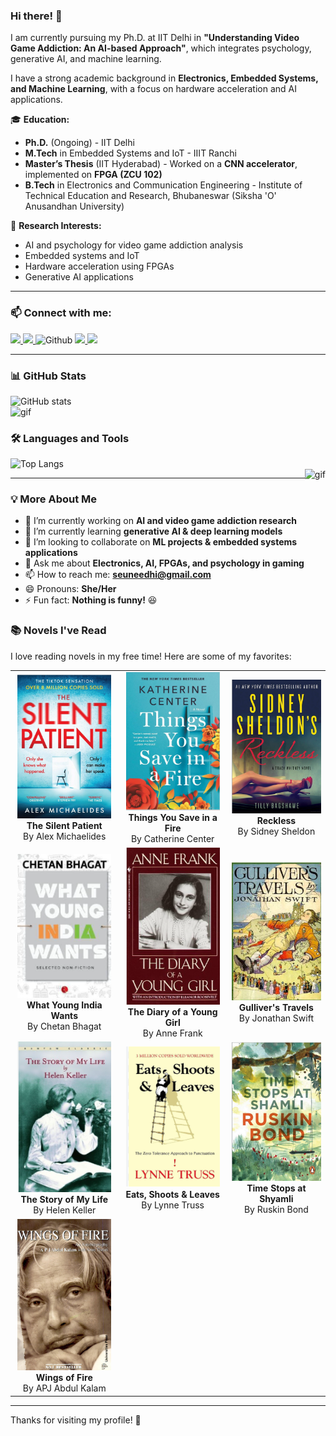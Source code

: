 ### Hi there! 👋  
I am currently pursuing my Ph.D. at IIT Delhi in **"Understanding Video Game Addiction: An AI-based Approach"**, which integrates psychology, generative AI, and machine learning.  

I have a strong academic background in **Electronics, Embedded Systems, and Machine Learning**, with a focus on hardware acceleration and AI applications.  

🎓 **Education:**  
- **Ph.D.** (Ongoing) - IIT Delhi  
- **M.Tech** in Embedded Systems and IoT - IIIT Ranchi  
- **Master’s Thesis** (IIT Hyderabad) - Worked on a **CNN accelerator**, implemented on **FPGA (ZCU 102)**  
- **B.Tech** in Electronics and Communication Engineering - Institute of Technical Education and Research, Bhubaneswar (Siksha 'O' Anusandhan University)  

📌 **Research Interests:**  
- AI and psychology for video game addiction analysis  
- Embedded systems and IoT  
- Hardware acceleration using FPGAs  
- Generative AI applications  

---

### 📫 Connect with me:  
<p>
  <a href="https://www.linkedin.com/in/sunidhi-singh-2b6082161/">
    <img src="https://img.shields.io/badge/linkedin-%230077B5.svg?&style=for-the-badge&logo=linkedin&logoColor=white" height="25px"/>
  </a>
  <a href="mailto:sunidhi01.pgec20@iiitranchi.ac.in">
    <img src="https://img.shields.io/badge/gmail-%23D14836.svg?&style=for-the-badge&logo=gmail&logoColor=white" height="25px"/>
  </a>
  <img src="https://media.giphy.com/media/du3J3cXyzhj75IOgvA/giphy.gif" alt="Github" height="25" />
  <a href="https://github.com/SUNIDHI-SINGH">
    <img src="https://img.shields.io/github/followers/SUNIDHI-SINGH?label=Follow&style=social"/>
  </a>
  <img src="https://visitor-badge.laobi.icu/badge?page_id=SUNIDHI-SINGH.SUNIDHI-SINGH"/>
</p>



---

### 📊 GitHub Stats  
![GitHub stats](https://github-readme-stats.vercel.app/api?username=SUNIDHI-SINGH&show_icons=true&title_color=ffffff&hide_border=true)  
<img src="https://media.giphy.com/media/1fhj2RprUOpqCObj2J/giphy.gif" height="150" alt="gif"/>  

### 🛠️ Languages and Tools  
![Top Langs](https://github-readme-stats.vercel.app/api/top-langs/?username=SUNIDHI-SINGH&theme=vue&hide_border=true&show_icons=true)  
<img align="right" alt="gif" src="https://miro.medium.com/max/1360/1*IRGHmiGsa16stedQvIaZfw.gif" height="290">  

---

### 💡 More About Me  
- 🔭 I’m currently working on **AI and video game addiction research**  
- 🌱 I’m currently learning **generative AI & deep learning models**  
- 👯 I’m looking to collaborate on **ML projects & embedded systems applications**  
- 💬 Ask me about **Electronics, AI, FPGAs, and psychology in gaming**  
- 📫 How to reach me: **seuneedhi@gmail.com**  
- 😄 Pronouns: **She/Her**  
- ⚡ Fun fact: **Nothing is funny!** 😆  

### 📚 Novels I've Read  
I love reading novels in my free time! Here are some of my favorites:  

<table>
  <tr>
    <td align="center">
      <img src="https://github.com/SUNIDHI-SINGH/SUNIDHI-SINGH/blob/main/Images/Thesilentpatient.png" width="150"><br>
      <b>The Silent Patient</b><br>By Alex Michaelides
    </td>
    <td align="center">
      <img src="https://github.com/SUNIDHI-SINGH/SUNIDHI-SINGH/blob/main/Images/fire.png" width="150"><br>
      <b>Things You Save in a Fire</b><br>By Catherine Center
    </td>
    <td align="center">
      <img src="https://github.com/SUNIDHI-SINGH/SUNIDHI-SINGH/blob/main/Images/Reckless.png" width="150"><br>
      <b>Reckless</b><br>By Sidney Sheldon
    </td>
  </tr>
  <tr>
    <td align="center">
      <img src="https://github.com/SUNIDHI-SINGH/SUNIDHI-SINGH/blob/main/Images/chetanbhagart.png" width="150"><br>
      <b>What Young India Wants</b><br>By Chetan Bhagat
    </td>
    <td align="center">
      <img src="https://github.com/SUNIDHI-SINGH/SUNIDHI-SINGH/blob/main/Images/diaryofyounggirl.png" width="150"><br>
      <b>The Diary of a Young Girl</b><br>By Anne Frank
    </td>
    <td align="center">
      <img src="https://github.com/SUNIDHI-SINGH/SUNIDHI-SINGH/blob/main/Images/gulliverstravel.png" width="150"><br>
      <b>Gulliver's Travels</b><br>By Jonathan Swift
    </td>
  </tr>
  <tr>
    <td align="center">
      <img src="https://github.com/SUNIDHI-SINGH/SUNIDHI-SINGH/blob/main/Images/hellenkeller.png" width="150"><br>
      <b>The Story of My Life</b><br>By Helen Keller
    </td>
    <td align="center">
      <img src="https://github.com/SUNIDHI-SINGH/SUNIDHI-SINGH/blob/main/Images/punctuation.png" width="150"><br>
      <b>Eats, Shoots & Leaves</b><br>By Lynne Truss
    </td>
    <td align="center">
      <img src="https://github.com/SUNIDHI-SINGH/SUNIDHI-SINGH/blob/main/Images/shyamli.png" width="150"><br>
      <b>Time Stops at Shyamli</b><br>By Ruskin Bond
    </td>
  </tr>
  <tr>
    <td align="center">
      <img src="https://github.com/SUNIDHI-SINGH/SUNIDHI-SINGH/blob/main/Images/wingsoffire.png" width="150"><br>
      <b>Wings of Fire</b><br>By APJ Abdul Kalam
    </td>
  </tr>
</table>

---

Thanks for visiting my profile! 🚀  
